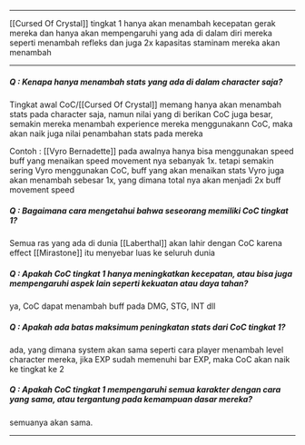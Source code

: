 *****
[[Cursed Of Crystal]] tingkat 1 hanya akan menambah kecepatan gerak mereka dan hanya akan mempengaruhi yang ada di dalam diri mereka seperti menambah refleks dan juga 2x kapasitas staminam mereka akan menambah

-------
##### Q : Kenapa hanya menambah stats yang ada di dalam character saja?

Tingkat awal CoC/[[Cursed Of Crystal]] memang hanya akan menambah stats pada character saja, namun nilai yang di berikan CoC juga besar, semakin mereka menambah experience mereka menggunakann CoC, maka akan naik juga nilai penambahan stats pada mereka

Contoh : [[Vyro Bernadette]] pada awalnya hanya bisa menggunakan speed buff yang menaikan speed movement nya sebanyak 1x. tetapi semakin sering Vyro menggunakan CoC, buff yang akan menaikan stats Vyro juga akan menambah sebesar 1x, yang dimana total nya akan menjadi 2x buff movement speed

##### Q : Bagaimana cara mengetahui bahwa seseorang memiliki CoC tingkat 1?

Semua ras yang ada di dunia [[Laberthal]] akan lahir dengan CoC karena effect [[Mirastone]] itu menyebar luas ke seluruh dunia

##### Q : Apakah CoC tingkat 1 hanya meningkatkan kecepatan, atau bisa juga mempengaruhi aspek lain seperti kekuatan atau daya tahan?

ya, CoC dapat menambah buff pada DMG, STG, INT dll

##### Q : Apakah ada batas maksimum peningkatan stats dari CoC tingkat 1?

ada, yang dimana system akan sama seperti cara player menambah level character mereka, jika EXP sudah memenuhi bar EXP, maka CoC akan naik ke tingkat ke 2

##### Q : Apakah CoC tingkat 1 mempengaruhi semua karakter dengan cara yang sama, atau tergantung pada kemampuan dasar mereka?

semuanya akan sama.

-------
